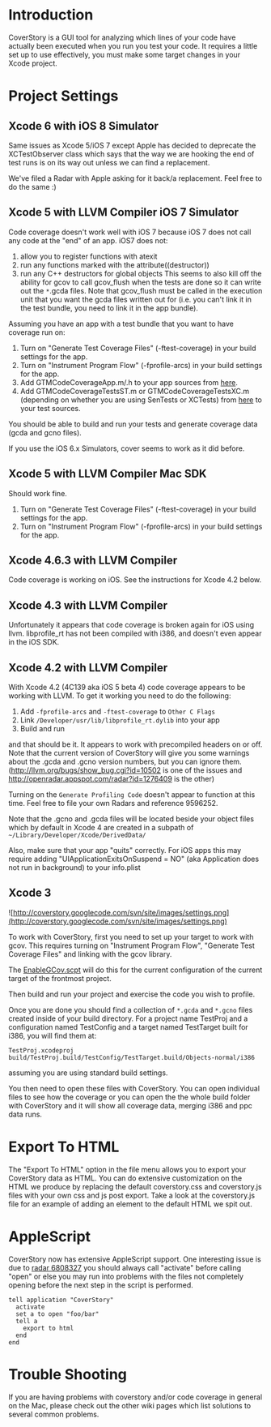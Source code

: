 # Introduction #

CoverStory is a GUI tool for analyzing which lines of your code have actually been executed when you run you test your code. It requires a little set up to use effectively, you must make some target changes in your Xcode project.

# Project Settings #

## Xcode 6 with  iOS 8 Simulator ##
Same issues as Xcode 5/iOS 7 except Apple has decided to deprecate the XCTestObserver class which says that the way we are hooking the end of test runs is on its way out unless we can find a replacement.

We've filed a Radar with Apple asking for it back/a replacement. Feel free to do the same :)

## Xcode 5 with LLVM Compiler iOS 7 Simulator ##

Code coverage doesn't work well with iOS 7 because iOS 7 does not call any code at the "end" of an app. iOS7 does not:
  1. allow you to register functions with atexit
  1. run any functions marked with the attribute((destructor))
  1. run any C++ destructors for global objects
This seems to also kill off the ability for gcov to call gcov\_flush when the tests are done so it can write out the `*`.gcda files. Note that gcov\_flush must be called in the execution unit that you want the gcda files written out for (i.e. you can't link it in the test bundle, you need to link it in the app bundle).

Assuming you have an app with a test bundle that you want to have coverage run on:
  1. Turn on "Generate Test Coverage Files" (-ftest-coverage) in your build settings for the app.
  1. Turn on "Instrument Program Flow" (-fprofile-arcs) in your build settings for the app.
  1. Add GTMCodeCoverageApp.m/.h to your app sources from [here](https://code.google.com/p/google-toolbox-for-mac/source/browse/#svn%2Ftrunk%2FUnitTesting).
  1. Add GTMCodeCoverageTestsST.m or GTMCodeCoverageTestsXC.m (depending on whether you are using SenTests or XCTests) from [here](https://code.google.com/p/google-toolbox-for-mac/source/browse/#svn%2Ftrunk%2FUnitTesting) to your test sources.

You should be able to build and run your tests and generate coverage data (gcda and gcno files).

If you use the iOS 6.x Simulators, cover seems to work as it did before.

## Xcode 5 with LLVM Compiler Mac SDK ##

Should work fine.

  1. Turn on "Generate Test Coverage Files" (-ftest-coverage) in your build settings for the app.
  1. Turn on "Instrument Program Flow" (-fprofile-arcs) in your build settings for the app.

## Xcode 4.6.3 with LLVM Compiler ##

Code coverage is working on iOS. See the instructions for Xcode 4.2 below.

## Xcode 4.3 with LLVM Compiler ##

Unfortunately it appears that code coverage is broken again for iOS using llvm. libprofile\_rt has not been compiled with i386, and doesn't even appear in the iOS SDK.

## Xcode 4.2 with LLVM Compiler ##

With Xcode 4.2 (4C139 aka iOS 5 beta 4) code coverage appears to be working with LLVM. To get it working you need to do the following:

  1. Add `-fprofile-arcs` and `-ftest-coverage` to `Other C Flags`
  1. Link `/Developer/usr/lib/libprofile_rt.dylib` into your app
  1. Build and run

and that should be it. It appears to work with precompiled headers on or off. Note that the current version of CoverStory will give you some warnings about the .gcda and .gcno version numbers, but you can ignore them. (http://llvm.org/bugs/show_bug.cgi?id=10502 is one of the issues and http://openradar.appspot.com/radar?id=1276409 is the other)

Turning on the `Generate Profiling Code` doesn't appear to function at this time. Feel free to file your own Radars and reference 9596252.

Note that the .gcno and .gcda files will be located beside your object files which by default in Xcode 4 are created in a subpath of `~/Library/Developer/Xcode/DerivedData/`

Also, make sure that your app "quits" correctly. For iOS apps this may require adding "UIApplicationExitsOnSuspend = NO" (aka Application does not run in background) to your info.plist

## Xcode 3 ##

![http://coverstory.googlecode.com/svn/site/images/settings.png](http://coverstory.googlecode.com/svn/site/images/settings.png)

To work with CoverStory, first you need to set up your target to work with gcov. This requires turning on "Instrument Program Flow", "Generate Test Coverage Files" and linking with the gcov library.

The [EnableGCov.scpt](http://coverstory.googlecode.com/svn/trunk/Tools/EnableGCov.scpt) will do this for the current configuration of the current target of the frontmost project.

Then build and run your project and exercise the code you wish to profile.

Once you are done you should find a collection of `*.gcda` and `*.gcno` files created inside of your build directory. For a project name TestProj and a configuration named TestConfig and a target named TestTarget built for i386, you will find them at:

```
TestProj.xcodeproj
build/TestProj.build/TestConfig/TestTarget.build/Objects-normal/i386
```

assuming you are using standard build settings.

You then need to open these files with CoverStory. You can open individual files to see how the coverage or you can open the the whole build folder with CoverStory and it will show all coverage data, merging i386 and ppc data runs.

# Export To HTML #
The "Export To HTML" option in the file menu allows you to export your CoverStory data as HTML. You can do extensive customization on the HTML we produce by replacing the default coverstory.css and coverstory.js files with your own css and js post export. Take a look at the coverstory.js file for an example of adding an element to the default HTML we spit out.

# AppleScript #
CoverStory now has extensive AppleScript support. One interesting issue is due to [radar 6808327](http://openradar.appspot.com/6808327) you should always call "activate" before calling "open" or else you may run into problems with the files not completely opening before the next step in the script is performed.
```
tell application "CoverStory"
  activate
  set a to open "foo/bar"
  tell a
    export to html
  end
end
```

# Trouble Shooting #
If you are having problems with coverstory and/or code coverage in general on the Mac, please check out the other wiki pages which list solutions to several common problems.